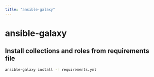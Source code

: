 ```yaml
---
title: "ansible-galaxy"
---
```


# ansible-galaxy

## Install collections and roles from requirements file

```bash
ansible-galaxy install -r requirements.yml
```
